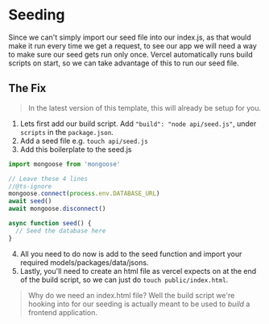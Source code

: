 # Seeding
Since we can't simply import our seed file into our index.js, as that would make it run every time we get a request, to see our app we will need a way to make sure our seed gets run only once. Vercel automatically runs build scripts on start, so we can take advantage of this to run our seed file.


## The Fix
> In the latest version of this template, this will already be setup for you.

1. Lets first add our build script. Add `"build": "node api/seed.js"`, under `scripts` in the `package.json`.
2. Add a seed file e.g. `touch api/seed.js`
3. Add this boilerplate to the seed.js

```js
import mongoose from 'mongoose'

// Leave these 4 lines
//@ts-ignore
mongoose.connect(process.env.DATABASE_URL)
await seed()
await mongoose.disconnect()

async function seed() {
  // Seed the database here
}
```

4. All you need to do now is add to the seed function and import your required models/packages/data/jsons.
5. Lastly, you'll need to create an html file as vercel expects on at the end of the build script, so we can just do `touch public/index.html`.

> Why do we need an index.html file? Well the build script we're hooking into for our seeding is actually meant to be used to *build* a frontend application.

